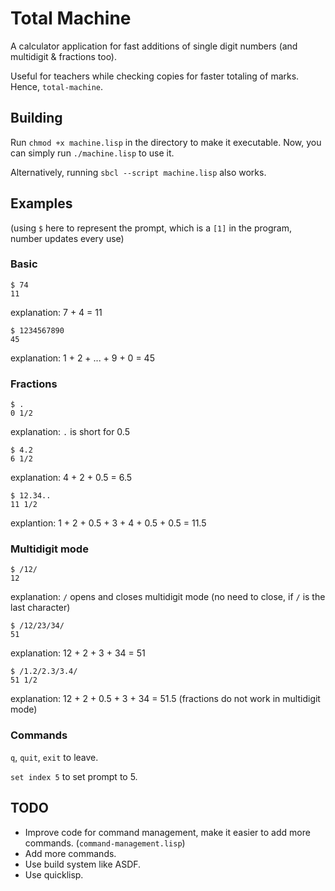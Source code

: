 # Total Machine

A calculator application for fast additions of single digit numbers (and multidigit & fractions too).

Useful for teachers while checking copies for faster totaling of marks. Hence, `total-machine`.

## Building

Run `chmod +x machine.lisp` in the directory to make it executable. Now, you can simply run `./machine.lisp` to use it.

Alternatively, running `sbcl --script machine.lisp` also works.

## Examples

(using `$` here to represent the prompt, which is a `[1]` in the program, number updates every use)

### Basic

```
$ 74
11
```

explanation: 7 + 4 = 11

```
$ 1234567890
45
```

explanation: 1 + 2 + ... + 9 + 0 = 45

### Fractions

```
$ .
0 1/2
```

explanation: `.` is short for 0.5

```
$ 4.2
6 1/2
```

explanation: 4 + 2 + 0.5 = 6.5

```
$ 12.34..
11 1/2
```

explantion: 1 + 2 + 0.5 + 3 + 4 + 0.5 + 0.5 = 11.5

### Multidigit mode

```
$ /12/
12
```

explanation: `/` opens and closes multidigit mode (no need to close, if `/` is the last character)

```
$ /12/23/34/
51
```

explanation: 12 + 2 + 3 + 34 = 51

```
$ /1.2/2.3/3.4/
51 1/2
```

explanation: 12 + 2 + 0.5 + 3 + 34 = 51.5 (fractions do not work in multidigit mode)

### Commands

`q`, `quit`, `exit` to leave.

`set index 5` to set prompt to 5.

## TODO

 - Improve code for command management, make it easier to add more commands. (`command-management.lisp`)
 - Add more commands.
 - Use build system like ASDF.
 - Use quicklisp.
